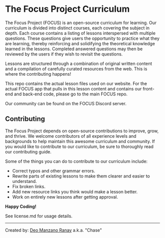 # The Focus Project Curriculum

The Focus Project (FOCUS) is an open-source curriculum for learning. Our curriculum is divided into distinct courses,
each covering the subject in depth. Each course contains a listing of lessons interspersed with multiple questions.
These questions give users the opportunity to practice what they are learning, thereby reinforcing and solidifying
the theoretical knowledge learned in the lessons. Completed answered questions may then be reviewed by the users if
they wish to revisit the questions.

Lessons are structured through a combination of original written content and a compilation of carefully curated
resources from the web. This is where the contributing happens!

This repo contains the actual lesson files used on our website. For the actual FOCUS app that pulls in this lesson
content and contains our front-end and back-end code, please go to the main FOCUS repo.

Our community can be found on the FOCUS Discord server.

## Contributing

The Focus Project depends on open-source contributions to improve, grow, and thrive. We welcome contributors of all experience levels and backgrounds to help maintain this awesome curriculum and community. If you would like to contribute to our curriculum, be sure to thoroughly read our contributing guide.

Some of the things you can do to contribute to our curriculum include:

- Correct typos and other grammar errors.
- Rewrite parts of existing lessons to make them clearer and easier to understand.
- Fix broken links.
- Add new resource links you think would make a lesson better.
- Work on entirely new lessons after getting approval.

**Happy Coding!**

See license.md for usage details.

---
Created by: [Deo Manzano Ranay](https://www.facebook.com/deomranayofficialfbaccount/) a.k.a. "Chase"